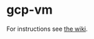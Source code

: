 # gcp-vm

For instructions see [the wiki](https://github.com/broadinstitute/MDL-Documentation/wiki/GCP-VMs).